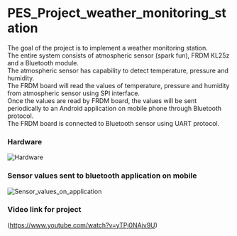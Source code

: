 # PES_Project_weather_monitoring_station</br>
The goal of the project is to implement a weather monitoring station.</br> 
The entire system consists of atmospheric sensor (spark fun), FRDM KL25z and a Bluetooth module.</br>
The atmospheric sensor has capability to detect temperature, pressure and humidity.</br>
The FRDM board will read the values of temperature, pressure and humidity from atmospheric sensor using SPI interface.</br>
Once the values are read by FRDM board, the values will be sent periodically to an Android application on mobile phone through Bluetooth protocol.</br>
The FRDM board is connected to Bluetooth sensor using UART protocol.</br>

### Hardware</br>
![Hardware](https://github.com/samu7988/PES_Project_weather_monitoring_station/blob/main/Hardware.jpeg)

### Sensor values sent to bluetooth application on mobile</br>
![Sensor_values_on_application](https://github.com/samu7988/PES_Project_weather_monitoring_station/blob/main/Bluetooth_values.jpeg)


### Video link for project </br>
(https://www.youtube.com/watch?v=yTPj0NAjv9U)